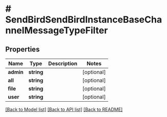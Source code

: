 # # SendBirdSendBirdInstanceBaseChannelMessageTypeFilter

## Properties

Name | Type | Description | Notes
------------ | ------------- | ------------- | -------------
**admin** | **string** |  | [optional]
**all** | **string** |  | [optional]
**file** | **string** |  | [optional]
**user** | **string** |  | [optional]

[[Back to Model list]](../../README.md#models) [[Back to API list]](../../README.md#endpoints) [[Back to README]](../../README.md)
